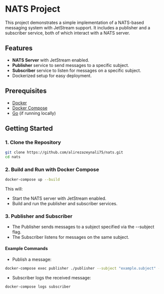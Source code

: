 # NATS Project

This project demonstrates a simple implementation of a NATS-based messaging system with JetStream support. It includes a publisher and a subscriber service, both of which interact with a NATS server.

## Features

- **NATS Server** with JetStream enabled.
- **Publisher** service to send messages to a specific subject.
- **Subscriber** service to listen for messages on a specific subject.
- Dockerized setup for easy deployment.

## Prerequisites

- [Docker](https://www.docker.com/)
- [Docker Compose](https://docs.docker.com/compose/)
- [Go](https://golang.org/) (if running locally)

## Getting Started

### 1. Clone the Repository

```bash
git clone https://github.com/alirezazeynali75/nats.git
cd nats
```

### 2. Build and Run with Docker Compose

```bash
docker-compose up --build
```

This will:

- Start the NATS server with JetStream enabled.
- Build and run the publisher and subscriber services.

### 3.  Publisher and Subscriber

- The Publisher sends messages to a subject specified via the --subject flag.
- The Subscriber listens for messages on the same subject.

#### Example Commands

- Publish a message:

```sh
docker-compose exec publisher ./publisher --subject "example.subject" --data "Hello, NATS!"
```

- Subscriber logs the received message:

```sh
docker-compose logs subscriber
```

